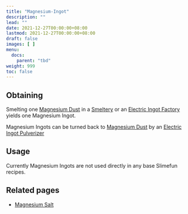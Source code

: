 ```yaml
---
title: "Magnesium-Ingot"
description: ""
lead: ""
date: 2021-12-27T00:00:00+08:00
lastmod: 2021-12-27T00:00:00+08:00
draft: false
images: [ ]
menu:
  docs:
    parent: "tbd"
weight: 999
toc: false
---
```


## Obtaining

Smelting one [Magnesium Dust](/docs/slimefun/magnesium-dust) in a [Smeltery](/docs/slimefun/smeltery) or an [Electric Ingot Factory](/docs/slimefun/electric-ingot-factory) yields one Magnesium Ingot.

Magnesium Ingots can be turned back to [Magnesium Dust](/docs/slimefun/magnesium-dust) by an [Electric Ingot Pulverizer](/docs/slimefun/electric-ingot-pulverizer)

## Usage

Currently Magnesium Ingots are not used directly in any base Slimefun recipes.

## Related pages

* [Magnesium Salt](/docs/slimefun/magnesium-salt)
